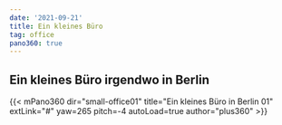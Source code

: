 ```yaml
---
date: '2021-09-21'
title: Ein kleines Büro
tag: office
pano360: true
---
```


## Ein kleines Büro irgendwo in Berlin

{{< mPano360
      dir="small-office01"
      title="Ein kleines Büro in Berlin 01"
      extLink="#"
      yaw=265
      pitch=-4
      autoLoad=true
      author="plus360" >}}
